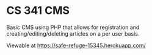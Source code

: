 # CS 341 CMS
Basic CMS using PHP that allows for registration and creating/editing/deleting articles on a per user basis.

Viewable at https://safe-refuge-15345.herokuapp.com/
